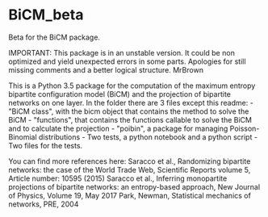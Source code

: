 # BiCM_beta

Beta for the BiCM package.

IMPORTANT: This package is in an unstable version. It could be non optimized and yield unexpected errors in some parts.
Apologies for still missing comments and a better logical structure.
                                                                                                                                                                    MrBrown

This is a Python 3.5 package for the computation of the maximum entropy bipartite configuration model (BiCM) and the projection of bipartite networks on one layer.
In the folder there are 3 files except this readme:
    - "BiCM class", with the bicm object that contains the method to solve the BiCM
    - "functions", that contains the functions callable to solve the BiCM and to calculate the projection
    - "poibin", a package for managing Poisson-Binomial distributions
    - Two tests, a python notebook and a python script
    - Two files for the tests.

You can find more references here:
Saracco et al., Randomizing bipartite networks: the case of the World Trade Web, Scientific Reports volume 5, Article number: 10595 (2015)
Saracco et al., Inferring monopartite projections of bipartite networks: an entropy-based approach, New Journal of Physics, Volume 19, May 2017
Park, Newman, Statistical mechanics of networks, PRE, 2004
